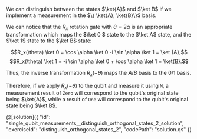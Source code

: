 We can distinguish between the states $\ket{A}$ and $\ket B$ if we implement a measurement in the $\{ \ket{A}, \ket{B}\}$ basis.

We can notice that the $R_x$ rotation gate with $\theta = 2 \alpha$ is an appropriate transformation which maps the $\ket 0 $ state to the $\ket A$ state, and the $\ket 1$ state to the $\ket B$ state:

$$R_x(\theta) \ket 0 = \cos \alpha \ket 0 -i \sin \alpha \ket 1 = \ket {A},$$
$$R_x(\theta) \ket 1 = -i \sin \alpha \ket 0 + \cos \alpha \ket 1 = \ket{B}.$$

Thus, the inverse transformation $R_x(-\theta)$ maps the $A/B$ basis to the $0/1$ basis.

Therefore, if we apply $R_x(-\theta)$ to the qubit and measure it using `M`, a measurement result of `Zero` will correspond to the qubit's original state being $\ket{A}$, while a result of `One` will correspond to the qubit's original state being $\ket B$.

@[solution]({
    "id": "single_qubit_measurements__distinguish_orthogonal_states_2_solution",
    "exerciseId": "distinguish_orthogonal_states_2",
    "codePath": "solution.qs"
})
